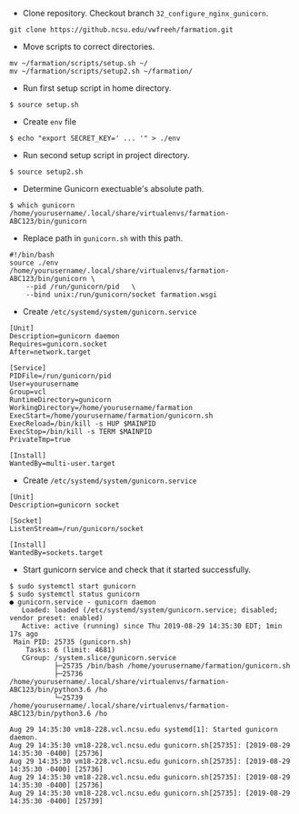 * Clone repository. Checkout branch ```32_configure_nginx_gunicorn```.
```
git clone https://github.ncsu.edu/vwfreeh/farmation.git
```

* Move scripts to correct directories. 
```
mv ~/farmation/scripts/setup.sh ~/
mv ~/farmation/scripts/setup2.sh ~/farmation/
```

* Run first setup script in home directory.
```
$ source setup.sh
```

* Create ```env``` file
```
$ echo "export SECRET_KEY=' ... '" > ./env
```

* Run second setup script in project directory.
``` 
$ source setup2.sh
```

* Determine Gunicorn exectuable's absolute path. 
```
$ which gunicorn
/home/yourusername/.local/share/virtualenvs/farmation-ABC123/bin/gunicorn
```

* Replace path in ```gunicorn.sh``` with this path.
```
#!/bin/bash
source ./env
/home/yourusername/.local/share/virtualenvs/farmation-ABC123/bin/gunicorn \
    --pid /run/gunicorn/pid   \
    --bind unix:/run/gunicorn/socket farmation.wsgi
```

* Create ```/etc/systemd/system/gunicorn.service```
```
[Unit]
Description=gunicorn daemon
Requires=gunicorn.socket
After=network.target

[Service]
PIDFile=/run/gunicorn/pid
User=yourusername
Group=vcl
RuntimeDirectory=gunicorn
WorkingDirectory=/home/yourusername/farmation
ExecStart=/home/yourusername/farmation/gunicorn.sh
ExecReload=/bin/kill -s HUP $MAINPID
ExecStop=/bin/kill -s TERM $MAINPID
PrivateTmp=true

[Install]
WantedBy=multi-user.target
```

* Create ```/etc/systemd/system/gunicorn.service```
```
[Unit]
Description=gunicorn socket

[Socket]
ListenStream=/run/gunicorn/socket

[Install]
WantedBy=sockets.target
```

* Start gunicorn service and check that it started successfully.
```
$ sudo systemctl start gunicorn
$ sudo systemctl status gunicorn
● gunicorn.service - gunicorn daemon
   Loaded: loaded (/etc/systemd/system/gunicorn.service; disabled; vendor preset: enabled)
   Active: active (running) since Thu 2019-08-29 14:35:30 EDT; 1min 17s ago
 Main PID: 25735 (gunicorn.sh)
    Tasks: 6 (limit: 4681)
   CGroup: /system.slice/gunicorn.service
           ├─25735 /bin/bash /home/yourusername/farmation/gunicorn.sh
           ├─25736 /home/yourusername/.local/share/virtualenvs/farmation-ABC123/bin/python3.6 /ho
           └─25739 /home/yourusername/.local/share/virtualenvs/farmation-ABC123/bin/python3.6 /ho

Aug 29 14:35:30 vm18-228.vcl.ncsu.edu systemd[1]: Started gunicorn daemon.
Aug 29 14:35:30 vm18-228.vcl.ncsu.edu gunicorn.sh[25735]: [2019-08-29 14:35:30 -0400] [25736] 
Aug 29 14:35:30 vm18-228.vcl.ncsu.edu gunicorn.sh[25735]: [2019-08-29 14:35:30 -0400] [25736] 
Aug 29 14:35:30 vm18-228.vcl.ncsu.edu gunicorn.sh[25735]: [2019-08-29 14:35:30 -0400] [25736] 
Aug 29 14:35:30 vm18-228.vcl.ncsu.edu gunicorn.sh[25735]: [2019-08-29 14:35:30 -0400] [25739] 

```
